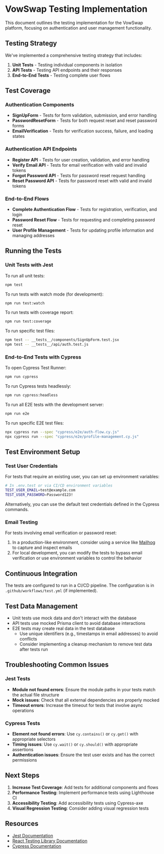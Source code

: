 # VowSwap Testing Implementation

This document outlines the testing implementation for the VowSwap platform, focusing on authentication and user management functionality.

## Testing Strategy

We've implemented a comprehensive testing strategy that includes:

1. **Unit Tests** - Testing individual components in isolation
2. **API Tests** - Testing API endpoints and their responses
3. **End-to-End Tests** - Testing complete user flows

## Test Coverage

### Authentication Components

- **SignUpForm** - Tests for form validation, submission, and error handling
- **PasswordResetForm** - Tests for both request reset and reset password forms
- **EmailVerification** - Tests for verification success, failure, and loading states

### Authentication API Endpoints

- **Register API** - Tests for user creation, validation, and error handling
- **Verify Email API** - Tests for email verification with valid and invalid tokens
- **Forgot Password API** - Tests for password reset request handling
- **Reset Password API** - Tests for password reset with valid and invalid tokens

### End-to-End Flows

- **Complete Authentication Flow** - Tests for registration, verification, and login
- **Password Reset Flow** - Tests for requesting and completing password reset
- **User Profile Management** - Tests for updating profile information and managing addresses

## Running the Tests

### Unit Tests with Jest

To run all unit tests:

```bash
npm test
```

To run tests with watch mode (for development):

```bash
npm run test:watch
```

To run tests with coverage report:

```bash
npm run test:coverage
```

To run specific test files:

```bash
npm test -- __tests__/components/SignUpForm.test.jsx
npm test -- __tests__/api/auth.test.js
```

### End-to-End Tests with Cypress

To open Cypress Test Runner:

```bash
npm run cypress
```

To run Cypress tests headlessly:

```bash
npm run cypress:headless
```

To run all E2E tests with the development server:

```bash
npm run e2e
```

To run specific E2E test files:

```bash
npx cypress run --spec "cypress/e2e/auth-flow.cy.js"
npx cypress run --spec "cypress/e2e/profile-management.cy.js"
```

## Test Environment Setup

### Test User Credentials

For tests that require an existing user, you can set up environment variables:

```bash
# In .env.test or via CI/CD environment variables
TEST_USER_EMAIL=test@example.com
TEST_USER_PASSWORD=Password123!
```

Alternatively, you can use the default test credentials defined in the Cypress commands.

### Email Testing

For tests involving email verification or password reset:

1. In a production-like environment, consider using a service like [Mailhog](https://github.com/mailhog/MailHog) to capture and inspect emails
2. For local development, you can modify the tests to bypass email verification or use environment variables to control the behavior

## Continuous Integration

The tests are configured to run in a CI/CD pipeline. The configuration is in `.github/workflows/test.yml` (if implemented).

## Test Data Management

- Unit tests use mock data and don't interact with the database
- API tests use mocked Prisma client to avoid database interactions
- E2E tests may create real data in the test database
  - Use unique identifiers (e.g., timestamps in email addresses) to avoid conflicts
  - Consider implementing a cleanup mechanism to remove test data after tests run

## Troubleshooting Common Issues

### Jest Tests

- **Module not found errors**: Ensure the module paths in your tests match the actual file structure
- **Mock issues**: Check that all external dependencies are properly mocked
- **Timeout errors**: Increase the timeout for tests that involve async operations

### Cypress Tests

- **Element not found errors**: Use `cy.contains()` or `cy.get()` with appropriate selectors
- **Timing issues**: Use `cy.wait()` or `cy.should()` with appropriate assertions
- **Authentication issues**: Ensure the test user exists and has the correct permissions

## Next Steps

1. **Increase Test Coverage**: Add tests for additional components and flows
2. **Performance Testing**: Implement performance tests using Lighthouse CI
3. **Accessibility Testing**: Add accessibility tests using Cypress-axe
4. **Visual Regression Testing**: Consider adding visual regression tests

## Resources

- [Jest Documentation](https://jestjs.io/docs/getting-started)
- [React Testing Library Documentation](https://testing-library.com/docs/react-testing-library/intro/)
- [Cypress Documentation](https://docs.cypress.io/guides/overview/why-cypress)
